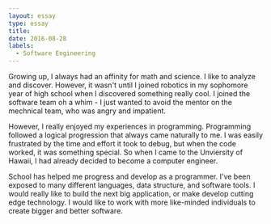```yaml
---
layout: essay
type: essay
title: 
date: 2016-08-28
labels:
  - Software Engineering
---
```


Growing up, I always had an affinity for math and science.  I like to analyze and discover.  However, it wasn't until I joined robotics in my sophomore year of high school when I discovered something really cool.  I joined the software team oh a whim - I just wanted to avoid the mentor on the mechnical team, who was angry and impatient.  

However, I really enjoyed my experiences in programming.  Programming followed a logical progression that always came naturally to me.  I was easily frustrated by the time and effort it took to debug, but when the code worked, it was something special.  So when I came to the Unviersity of Hawaii, I had already decided to become a computer engineer.

School has helped me progress and develop as a programmer.  I've been exposed to many different languages, data structure, and software tools.  I would really like to build the next big application, or make develop cutting edge technology.  I would like to work with more like-minded individuals to create bigger and better software.
